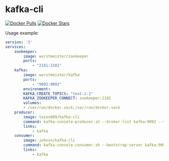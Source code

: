 kafka-cli
============
[![Docker Pulls](https://img.shields.io/docker/pulls/taion809/kafka-cli.svg)](https://hub.docker.com/r/taion809/kafka-cli/)
[![Docker Stars](https://img.shields.io/docker/stars/taion809/kafka-cli.svg)](https://hub.docker.com/r/taion809/kafka-cli/)

Usage example:
```yaml
version: '3'
services:
    zookeeper:
        image: wurstmeister/zookeeper
        ports:
            - "2181:2181"
    kafka:
        image: wurstmeister/kafka 
        ports:
            - "9092:9092"
        environment:
        KAFKA_CREATE_TOPICS: "test:1:1"
        KAFKA_ZOOKEEPER_CONNECT: zookeeper:2181
        volumes:
        - /var/run/docker.sock:/var/run/docker.sock
    producer:
        image: taion809/kafka-cli
        command: kafka-console-producer.sh --broker-list kafka:9092 --topic test
        links:
            - kafka
    consumer:
        image: johnsn/kafka-cli
        command: kafka-console-consumer.sh --bootstrap-server kafka:9092 --topic test --from-beginning
        links:
            - kafka
```
